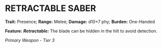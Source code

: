 # RETRACTABLE SABER

**Trait:** Presence; **Range:** Melee; **Damage:** d10+7 phy; **Burden:** One-Handed

**Feature:** ***Retractable:*** The blade can be hidden in the hilt to avoid detection.

*Primary Weapon - Tier 3*
